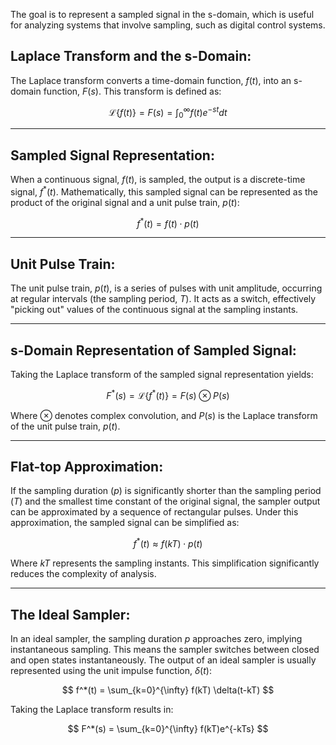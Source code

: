 The goal is to represent a sampled signal in the s-domain, which is useful for analyzing systems that involve sampling, such as digital control systems.


## Laplace Transform and the s-Domain:
The Laplace transform converts a time-domain function, $f(t)$, into an s-domain function, $F(s)$. This transform is defined as:

$$
\mathcal{L}\{f(t)\} = F(s) = \int_0^\infty f(t)e^{-st} dt
$$

---

## Sampled Signal Representation:
When a continuous signal, $f(t)$, is sampled, the output is a discrete-time signal, $f^*(t)$. Mathematically, this sampled signal can be represented as the product of the original signal and a unit pulse train, $p(t)$:

$$
f^*(t) = f(t) \cdot p(t)
$$

---

## Unit Pulse Train:
The unit pulse train, $p(t)$, is a series of pulses with unit amplitude, occurring at regular intervals (the sampling period, $T$). It acts as a switch, effectively "picking out" values of the continuous signal at the sampling instants.

---

## s-Domain Representation of Sampled Signal:
Taking the Laplace transform of the sampled signal representation yields:

$$
F^*(s) = \mathcal{L}\{f^*(t)\} = F(s) \otimes P(s)
$$

Where $\otimes$ denotes complex convolution, and $P(s)$ is the Laplace transform of the unit pulse train, $p(t)$.

---

## Flat-top Approximation:
If the sampling duration ($p$) is significantly shorter than the sampling period ($T$) and the smallest time constant of the original signal, the sampler output can be approximated by a sequence of rectangular pulses. Under this approximation, the sampled signal can be simplified as:

$$
f^*(t) \approx f(kT) \cdot p(t)
$$

Where $kT$ represents the sampling instants. This simplification significantly reduces the complexity of analysis.

---

## The Ideal Sampler:
In an ideal sampler, the sampling duration $p$ approaches zero, implying instantaneous sampling. This means the sampler switches between closed and open states instantaneously. The output of an ideal sampler is usually represented using the unit impulse function, $\delta(t)$:

$$
f^*(t) = \sum_{k=0}^{\infty} f(kT) \delta(t-kT)
$$

Taking the Laplace transform results in:

$$
F^*(s) = \sum_{k=0}^{\infty} f(kT)e^{-kTs}
$$
